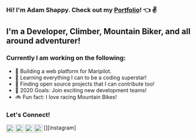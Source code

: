 ### Hi! I'm Adam Shappy. Check out my [Portfolio][website]! :point_left: ✌

## I'm a Developer, Climber, Mountain Biker, and all around adventurer!

### Currently I am working on the following:

- 🔭 Building a web platform for Maripilot.
- 🌱 Learning everything I can to be a coding superstar!
- :microscope: Finding open source projects that I can contribute too!
- :checkered_flag: 2020 Goals: Join exciting new development teams!
- :bike: Fun fact: I love racing Mountain Bikes!

### Let's Connect!

[<img align="left" alt="Adam-Shappy.com" width="22px" src="https://i.imgur.com/ufrMfdB.jpg" />][website]
[<img align="left" alt="AS-Youtube | YouTube" width="22px" src="https://cdn.jsdelivr.net/npm/simple-icons@v3/icons/youtube.svg" />][youtube]
[<img align="left" alt="AS-LinkedIn | LinkedIn" width="22px" src="https://cdn.jsdelivr.net/npm/simple-icons@v3/icons/linkedin.svg" />][linkedin]
[<img align="left" alt="AS-Instagram | Instagram" width="22px" src="https://cdn.jsdelivr.net/npm/simple-icons@3.3.0/icons/instagram.svg" />][instagram]

<br />
<br />

[website]: https://Adam-Shappy.com
[linkedin]: https://www.linkedin.com/in/adam-shappy/
[blog]: https://medium.com/@adam_shappy
[youtube]: https://www.youtube.com/channel/UCLGqKhUQxbfv1reJTQEtkuQ?view_as=subscriber